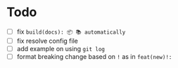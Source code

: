 # Todo

- [ ] fix `build(docs): 📦 📚 automatically`
- [ ] fix resolve config file
- [ ] add example on using `git log`
- [ ] format breaking change based on `!` as in `feat(new)!:`
